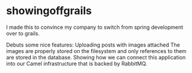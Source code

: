 showingoffgrails
================

I made this to convince my company to switch from spring development over to grails.

Debuts some nice features:
 Uploading posts with images attached
  The images are properly stored on the filesystem and only references to them are stored in the database.
 Showing how we can connect this application into our Camel infrastructure that is backed by RabbitMQ.
